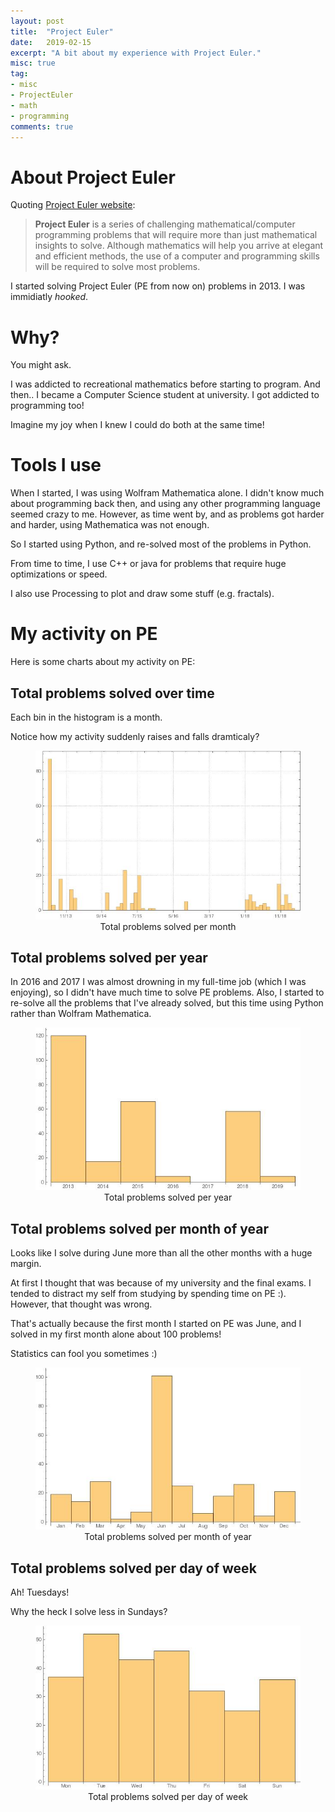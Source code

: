 ```yaml
---
layout: post
title:  "Project Euler"
date:   2019-02-15
excerpt: "A bit about my experience with Project Euler."
misc: true
tag:
- misc
- ProjectEuler
- math
- programming
comments: true
---
```

# About Project Euler

Quoting [Project Euler website](https://projecteuler.net/):
>    <b>Project Euler</b> is a series of challenging mathematical/computer programming problems that will require more than just mathematical insights to solve. Although mathematics will help you arrive at elegant and efficient methods, the use of a computer and programming skills will be required to solve most problems.

I started solving Project Euler (PE from now on) problems in 2013. I was immidiatly *hooked*.

# Why?
You might ask.

I was addicted to recreational mathematics before starting to program. And then.. I became a Computer Science student at university. I got addicted to programming too!

Imagine my joy when I knew I could do both at the same time!

# Tools I use
When I started, I was using Wolfram Mathematica alone. I didn't know much about programming back then, and using any other programming language seemed crazy to me. However, as time went by, and as problems got harder and harder, using Mathematica was not enough.

So I started using Python, and re-solved most of the problems in Python.

From time to time, I use C++ or java for problems that require huge optimizations or speed.

I also use Processing to plot and draw some stuff (e.g. fractals).

# My activity on PE

Here is some charts about my activity on PE:


## Total problems solved over time
Each bin in the histogram is a month.

Notice how my activity suddenly raises and falls dramticaly?

<figure>
	<a href="/images/pe/1.jpg"><img src="/images/pe/1.jpg"></a>
	<figcaption style="vertical-align: top; text-align: center;">Total problems solved per month</figcaption>
</figure>

## Total problems solved per year
In 2016 and 2017 I was almost drowning in my full-time job (which I was enjoying), so I didn't have much time to solve PE problems. Also, I started to re-solve all the problems that I've already solved, but this time using Python rather than Wolfram Mathematica.
<figure>
	<a href="/images/pe/2.jpg"><img src="/images/pe/2.jpg"></a>
	<figcaption style="vertical-align: top; text-align: center;">Total problems solved per year</figcaption>
</figure>


## Total problems solved per month of year
Looks like I solve during June more than all the other months with a huge margin.

At first I thought that was because of my university and the final exams. I tended to distract my self from studying by spending time on PE :). However, that thought was wrong.

That's actually because the first month I started on PE was June, and I solved in my first month alone about 100 problems!

Statistics can fool you sometimes :)
<figure>
	<a href="/images/pe/3.jpg"><img src="/images/pe/3.jpg"></a>
	<figcaption style="vertical-align: top; text-align: center;">Total problems solved per month of year</figcaption>
</figure>


## Total problems solved per day of week
Ah! Tuesdays!

Why the heck I solve less in Sundays?
<figure>
	<a href="/images/pe/4.jpg"><img src="/images/pe/4.jpg"></a>
	<figcaption style="vertical-align: top; text-align: center;">Total problems solved per day of week</figcaption>
</figure>